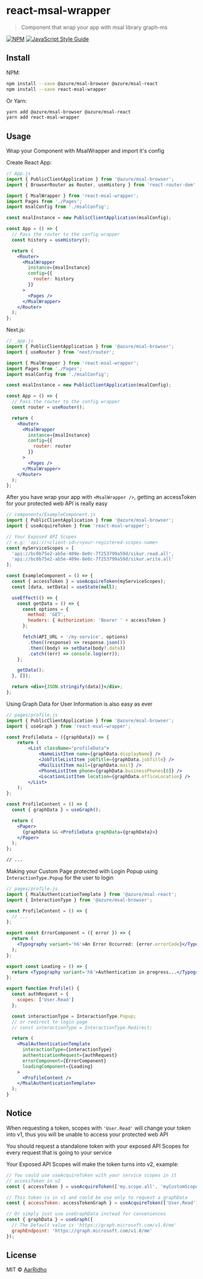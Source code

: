 # react-msal-wrapper

> Component that wrap your app with msal library graph-ms

[![NPM](https://img.shields.io/npm/v/react-msal-wrapper.svg)](https://www.npmjs.com/package/react-msal-wrapper) [![JavaScript Style Guide](https://img.shields.io/badge/code_style-standard-brightgreen.svg)](https://standardjs.com)

## Install

NPM:

```bash
npm install --save @azure/msal-browser @azure/msal-react
npm install --save react-msal-wrapper
```

Or Yarn:

```bash
yarn add @azure/msal-browser @azure/msal-react
yarn add react-msal-wrapper
```

## Usage

Wrap your Component with MsalWrapper and import it's config

Create React App:

```jsx
// App.js
import { PublicClientApplication } from '@azure/msal-browser';
import { BrowserRouter as Router, useHistory } from 'react-router-dom';

import { MsalWrapper } from 'react-msal-wrapper';
import Pages from './Pages';
import msalConfig from './msalConfig';

const msalInstance = new PublicClientApplication(msalConfig);

const App = () => {
  // Pass the router to the config wrapper
  const history = useHistory();

  return (
    <Router>
      <MsalWrapper
        instance={msalInstance}
        config={{
          router: history
        }}
      >
        <Pages />
      </MsalWrapper>
    </Router>
  );
};
```

Next.js:

```jsx
// _app.js
import { PublicClientApplication } from '@azure/msal-browser';
import { useRouter } from 'next/router';

import { MsalWrapper } from 'react-msal-wrapper';
import Pages from './Pages';
import msalConfig from './msalConfig';

const msalInstance = new PublicClientApplication(msalConfig);

const App = () => {
  // Pass the router to the config wrapper
  const router = useRouter();

  return (
    <Router>
      <MsalWrapper
        instance={msalInstance}
        config={{
          router: router
        }}
      >
        <Pages />
      </MsalWrapper>
    </Router>
  );
};
```

After you have wrap your app with `<MsalWrapper />`, getting an accessToken for your protected web API is really easy

```jsx
// components/ExampleComponent.js
import { PublicClientApplication } from '@azure/msal-browser';
import { useAcquireToken } from 'react-msal-wrapper';

// Your Exposed API Scopes
// e.g: 'api://<client-id>/<your-registered-scopes-name>
const myServiceScopes = [
  'api://bc0b75e2-ab5e-409e-8e0c-7f253799a59d/sikur.read.all',
  'api://bc0b75e2-ab5e-409e-8e0c-7f253799a59d/sikur.write.all'
];

const ExampleComponent = () => {
  const { accessToken } = useAcquireToken(myServiceScopes);
  const [data, setData] = useState(null);

  useEffect(() => {
    const getData = () => {
      const options = {
        method: 'GET',
        headers: { Authorization: 'Bearer ' + accessToken }
      };

      fetch(API_URL + '/my-service', options)
        .then((response) => response.json())
        .then((body) => setData(body?.data))
        .catch((err) => console.log(err));
    };

    getData();
  }, []);

  return <div>{JSON.stringify(data)}</div>;
};
```

Using Graph Data for User Information is also easy as ever

```jsx
// pages/profile.js
import { PublicClientApplication } from '@azure/msal-browser';
import { useGraph } from 'react-msal-wrapper';

const ProfileData = ({graphData}) => {
    return (
        <List className="profileData">
            <NameListItem name={graphData.displayName} />
            <JobTitleListItem jobTitle={graphData.jobTitle} />
            <MailListItem mail={graphData.mail} />
            <PhoneListItem phone={graphData.businessPhones[0]} />
            <LocationListItem location={graphData.officeLocation} />
        </List>
    );
};

const ProfileContent = () => {
  const { graphData } = useGraph();

  return (
    <Paper>
      {graphData && <ProfileData graphData={graphData}>}
    </Paper>
  );
};

// ...
```

Making your Custom Page protected with Login Popup using `InteractionType.Popup` for the user to login

```jsx
// pages/profile.js
import { MsalAuthenticationTemplate } from '@azure/msal-react';
import { InteractionType } from '@azure/msal-browser';

const ProfileContent = () => {
  // ...
};

export const ErrorComponent = ({ error }) => {
  return (
    <Typography variant='h6'>An Error Occurred: {error.errorCode}</Typography>
  );
};

export const Loading = () => {
  return <Typography variant='h6'>Authentication in progress...</Typography>;
};

export function Profile() {
  const authRequest = {
    scopes: ['User.Read']
  };

  const interactionType = InteractionType.Popup;
  // or redirect to login page
  // const interactionType = InteractionType.Redirect;

  return (
    <MsalAuthenticationTemplate
      interactionType={interactionType}
      authenticationRequest={authRequest}
      errorComponent={ErrorComponent}
      loadingComponent={Loading}
    >
      <ProfileContent />
    </MsalAuthenticationTemplate>
  );
}
```

## Notice

When requesting a token, scopes with `'User.Read'` will change your token into v1, thus you will be unable to access your protected web API

You should request a standalone token with your exposed API Scopes for every request that is going to your service

Your Exposed API Scopes will make the token turns into v2, example:

```jsx
// You could use useAcquireToken with your service scopes in it
// accessToken in v2
const { accessToken } = useAcquireToken(['my.scope.all', 'myCustomScopeName']);

// This token is in v1 and could be use only to request a graphData
const { accessToken: accessTokenGraph } = useAcquireToken(['User.Read']);

// Or simply just use useGraphData instead for conveniences
const { graphData } = useGraph({
  // The Default value is 'https://graph.microsoft.com/v1.0/me'
  graphEndpoint: 'https://graph.microsoft.com/v1.0/me'
});
```

## License

MIT © [AarRidho](https://github.com/AarRidho)
